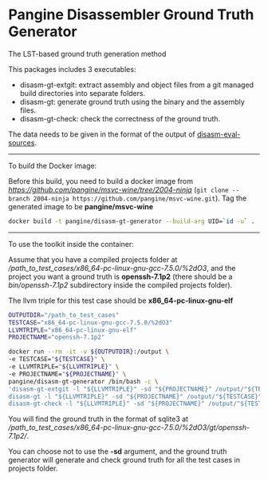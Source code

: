 # Pangine Disassembler Ground Truth Generator

The LST-based ground truth generation method

This packages includes 3 executables:
 - disasm-gt-extgit: extract assembly and object files from a git managed build directories into separate folders.
 - disasm-gt: generate ground truth using the binary and the assembly files.
 - disasm-gt-check: check the correctness of the ground truth.

The data needs to be given in the format of the output of [disasm-eval-sources](https://github.com/pangine/disasm-eval-sources).

------------------------------
To build the Docker image:

Before this build, you need to build a docker image from *https://github.com/pangine/msvc-wine/tree/2004-ninja* (`git clone --branch 2004-ninja https://github.com/pangine/msvc-wine.git`). Tag the generated image to be **pangine/msvc-wine**

```bash
docker build -t pangine/disasm-gt-generator --build-arg UID=`id -u` .
```

------------------------------
To use the toolkit inside the container:

Assume that you have a compiled projects folder at */path_to_test_cases/x86_64-pc-linux-gnu-gcc-7.5.0/%2dO3*, and the project you want a ground truth is **openssh-7.1p2** (there should be a *bin/openssh-7.1p2* subdirectory inside the compiled projects folder).

The llvm triple for this test case should be **x86_64-pc-linux-gnu-elf**

```bash
OUTPUTDIR="/path_to_test_cases"
TESTCASE="x86_64-pc-linux-gnu-gcc-7.5.0/%2dO3"
LLVMTRIPLE="x86_64-pc-linux-gnu-elf"
PROJECTNAME="openssh-7.1p2"

docker run --rm -it -v ${OUTPUTDIR}:/output \
-e TESTCASE="${TESTCASE}" \
-e LLVMTRIPLE="${LLVMTRIPLE}" \
-e PROJECTNAME="${PROJECTNAME}" \
pangine/disasm-gt-generator /bin/bash -c \
'disasm-gt-extgit -l "${LLVMTRIPLE}" -sd "${PROJECTNAME}" /output/"${TESTCASE}" &&
disasm-gt -l "${LLVMTRIPLE}" -sd "${PROJECTNAME}" /output/"${TESTCASE}" &&
disasm-gt-check -l "${LLVMTRIPLE}" -sd "${PROJECTNAME}" /output/"${TESTCASE}"'
```

You will find the ground truth in the format of sqlite3 at */path_to_test_cases/x86_64-pc-linux-gnu-gcc-7.5.0/%2dO3/gt/openssh-7.1p2/*.

You can choose not to use the **-sd** argument, and the ground truth generator will generate and check ground truth for all the test cases in projects folder.
